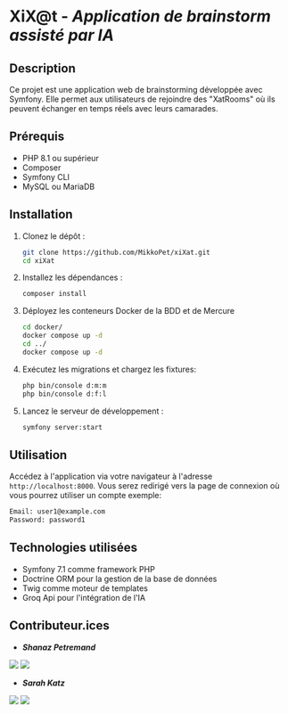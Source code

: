 # XiX@t - *Application de brainstorm assisté par IA*

## Description

Ce projet est une application web de brainstorming développée avec Symfony.
Elle permet aux utilisateurs de rejoindre des "XatRooms" où ils peuvent échanger
en temps réels avec leurs camarades.

## Prérequis

- PHP 8.1 ou supérieur
- Composer
- Symfony CLI
- MySQL ou MariaDB

## Installation

1. Clonez le dépôt :

    ```bash
    git clone https://github.com/MikkoPet/xiXat.git
    cd xiXat
    ```

2. Installez les dépendances :

    ```bash
   composer install
    ```

3. Déployez les conteneurs Docker de la BDD et de Mercure

    ```bash
   cd docker/
   docker compose up -d
   cd ../
   docker compose up -d
    ```

4. Exécutez les migrations et chargez les fixtures:

    ```bash
   php bin/console d:m:m
   php bin/console d:f:l
    ```

5. Lancez le serveur de développement :

    ```bash
   symfony server:start
    ```

## Utilisation

Accédez à l'application via votre navigateur à l'adresse ```http://localhost:8000```. Vous serez redirigé vers la page de connexion où vous pourrez utiliser un compte exemple:

```bash
Email: user1@example.com
Password: password1
```

## Technologies utilisées

- Symfony 7.1 comme framework PHP
- Doctrine ORM pour la gestion de la base de données
- Twig comme moteur de templates
- Groq Api pour l'intégration de l'IA

## Contributeur.ices

- ***Shanaz Petremand***

<a href="https://github.com/MikkoPet"><img src="https://img.shields.io/badge/GitHub-100000?style=for-the-badge&logo=github&logoColor=white"></img></a>
<a href="https://www.linkedin.com/in/shanaz-petremand-1b7676240/"><img src="https://img.shields.io/badge/LinkedIn-0077B5?style=for-the-badge&logo=linkedin&logoColor=white"></img></a>

- ***Sarah Katz***

<a href="https://github.com/Sarah-Katz"><img src="https://img.shields.io/badge/GitHub-100000?style=for-the-badge&logo=github&logoColor=white"></img></a>
<a href="https://www.linkedin.com/in/sarah-katz-dev/"><img src="https://img.shields.io/badge/LinkedIn-0077B5?style=for-the-badge&logo=linkedin&logoColor=white"></img></a>
